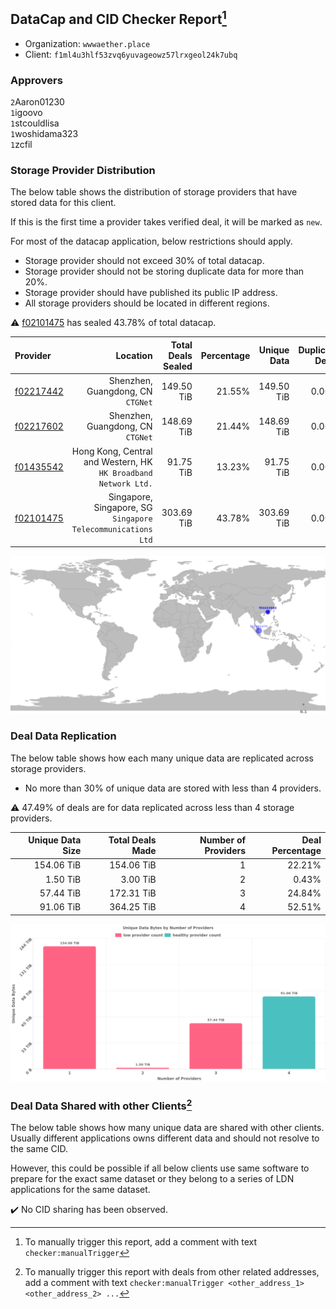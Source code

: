 ## DataCap and CID Checker Report[^1]
 - Organization: `wwwaether.place`
 - Client: `f1ml4u3hlf53zvq6yuvageowz57lrxgeol24k7ubq`
### Approvers
`2`Aaron01230<br/>`1`igoovo<br/>`1`stcouldlisa<br/>`1`woshidama323<br/>`1`zcfil

### Storage Provider Distribution
The below table shows the distribution of storage providers that have stored data for this client.

If this is the first time a provider takes verified deal, it will be marked as `new`.

For most of the datacap application, below restrictions should apply.
 - Storage provider should not exceed 30% of total datacap.
 - Storage provider should not be storing duplicate data for more than 20%.
 - Storage provider should have published its public IP address.
 - All storage providers should be located in different regions.

⚠️ [f02101475](https://filfox.info/en/address/f02101475) has sealed 43.78% of total datacap.

| Provider                                              |                                                           Location | Total Deals Sealed | Percentage | Unique Data | Duplicate Deals |
| :---------------------------------------------------- | -----------------------------------------------------------------: | -----------------: | ---------: | ----------: | --------------: |
| [f02217442](https://filfox.info/en/address/f02217442) |                               Shenzhen, Guangdong, CN<br/>`CTGNet` |         149.50 TiB |     21.55% |  149.50 TiB |           0.00% |
| [f02217602](https://filfox.info/en/address/f02217602) |                               Shenzhen, Guangdong, CN<br/>`CTGNet` |         148.69 TiB |     21.44% |  148.69 TiB |           0.00% |
| [f01435542](https://filfox.info/en/address/f01435542) | Hong Kong, Central and Western, HK<br/>`HK Broadband Network Ltd.` |          91.75 TiB |     13.23% |   91.75 TiB |           0.00% |
| [f02101475](https://filfox.info/en/address/f02101475) |    Singapore, Singapore, SG<br/>`Singapore Telecommunications Ltd` |         303.69 TiB |     43.78% |  303.69 TiB |           0.00% |

<img src="https://raw.githubusercontent.com/data-preservation-programs/filplus-checker-assets/main/filecoin-project/filecoin-plus-large-datasets/issues/1767/1688787267815.png"/>

### Deal Data Replication
The below table shows how each many unique data are replicated across storage providers.

- No more than 30% of unique data are stored with less than 4 providers.

⚠️ 47.49% of deals are for data replicated across less than 4 storage providers.

| Unique Data Size | Total Deals Made | Number of Providers | Deal Percentage |
| ---------------: | ---------------: | ------------------: | --------------: |
|       154.06 TiB |       154.06 TiB |                   1 |          22.21% |
|         1.50 TiB |         3.00 TiB |                   2 |           0.43% |
|        57.44 TiB |       172.31 TiB |                   3 |          24.84% |
|        91.06 TiB |       364.25 TiB |                   4 |          52.51% |

<img src="https://raw.githubusercontent.com/data-preservation-programs/filplus-checker-assets/main/filecoin-project/filecoin-plus-large-datasets/issues/1767/1688787268760.png"/>

### Deal Data Shared with other Clients[^3]
The below table shows how many unique data are shared with other clients.
Usually different applications owns different data and should not resolve to the same CID.

However, this could be possible if all below clients use same software to prepare for the exact same dataset or they belong to a series of LDN applications for the same dataset.

✔️ No CID sharing has been observed.

[^1]: To manually trigger this report, add a comment with text `checker:manualTrigger`

[^2]: Deals from those addresses are combined into this report as they are specified with `checker:manualTrigger`

[^3]: To manually trigger this report with deals from other related addresses, add a comment with text `checker:manualTrigger <other_address_1> <other_address_2> ...`
